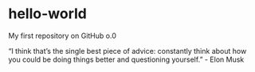 # hello-world
My first repository on GitHub o.0 

“I think that’s the single best piece of advice: constantly think about how you could be doing things better and questioning yourself.” - Elon Musk
